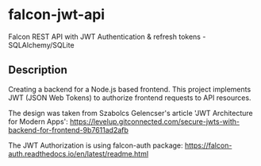 # falcon-jwt-api
Falcon REST API with JWT Authentication & refresh tokens - SQLAlchemy/SQLite

## Description
Creating a backend for a Node.js based frontend. This project implements JWT (JSON Web Tokens) to authorize frontend requests to API resources.

The design was taken from Szabolcs Gelencser's article 'JWT Architecture for Modern Apps':
    https://levelup.gitconnected.com/secure-jwts-with-backend-for-frontend-9b7611ad2afb

The JWT Authorization is using falcon-auth package:
    https://falcon-auth.readthedocs.io/en/latest/readme.html

